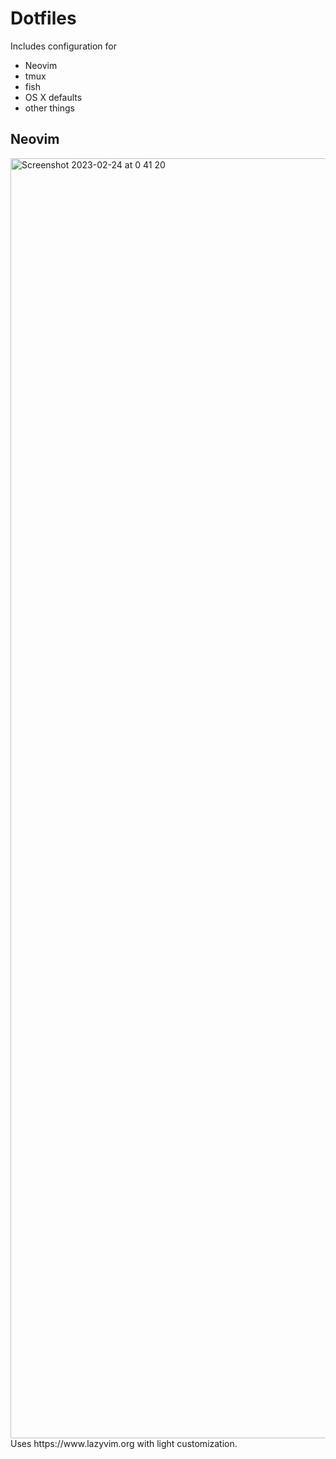 # Dotfiles

Includes configuration for

* Neovim
* tmux
* fish
* OS X defaults
* other things

## Neovim
<img width="2048" alt="Screenshot 2023-02-24 at 0 41 20" src="https://user-images.githubusercontent.com/2066504/221047383-30678487-fe76-4e76-8b3d-0453798a9de2.png">
Uses https://www.lazyvim.org with light customization.
